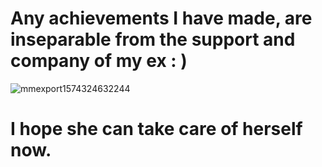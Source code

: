 # Any achievements I have made, are inseparable from the support and company of my ex : )
![mmexport1574324632244](https://user-images.githubusercontent.com/22891632/139588602-2e912d90-a834-4169-b835-452fcff31dc7.jpg)
# I hope she can take care of herself now.
